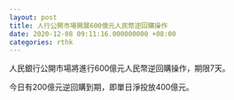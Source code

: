 ```yaml
---
layout: post
title: 人行公開市場開展600億元人民幣逆回購操作
date: 2020-12-08 09:11:16.000000000 +08:00
categories: rthk
---
```


人民銀行公開市場將進行600億元人民幣逆回購操作，期限7天。

今日有200億元逆回購到期，即單日淨投放400億元。
